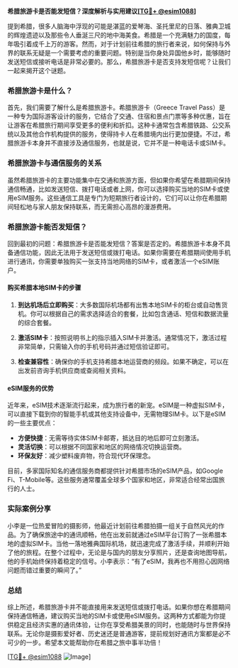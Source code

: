 **希腊旅游卡是否能发短信？深度解析与实用建议[[TG💪+ @esim1088](https://t.me/s/esim1088)]**

提到希腊，很多人脑海中浮现的可能是湛蓝的爱琴海、圣托里尼的日落、雅典卫城的辉煌遗迹以及那些令人垂涎三尺的地中海美食。希腊是一个充满魅力的国度，每年吸引着成千上万的游客。然而，对于计划前往希腊的旅行者来说，如何保持与外界的联系无疑是一个需要考虑的重要问题。特别是当你身处异国他乡时，能够随时发送短信或接听电话是非常必要的。那么，希腊旅游卡是否支持发短信呢？让我们一起来揭开这个谜题。

### 希腊旅游卡是什么？

首先，我们需要了解什么是希腊旅游卡。希腊旅游卡（Greece Travel Pass）是一种专为国际游客设计的服务，它结合了交通、住宿和景点门票等多种优惠，旨在让游客在希腊旅行期间享受更多的便利和折扣。这种卡通常包含希腊铁路、公交系统以及其他合作机构提供的服务，使得持卡人在希腊境内出行更加便捷。不过，希腊旅游卡本身并不直接涉及通信服务，也就是说，它并不是一种电话卡或SIM卡。

### 希腊旅游卡与通信服务的关系

虽然希腊旅游卡的主要功能集中在交通和旅游方面，但如果你希望在希腊期间保持通信畅通，比如发送短信、拨打电话或者上网，你可以选择购买当地的SIM卡或使用eSIM服务。这些通信工具是专门为短期旅行者设计的，它们可以让你在希腊期间轻松地与家人朋友保持联系，而无需担心高昂的漫游费用。

### 希腊旅游卡能否发短信？

回到最初的问题：希腊旅游卡是否能发短信？答案是否定的。希腊旅游卡本身不具备通信功能，因此无法用于发送短信或拨打电话。如果你需要在希腊期间使用手机进行通讯，你需要单独购买一张支持当地网络的SIM卡，或者激活一个eSIM账户。

#### 购买希腊本地SIM卡的步骤

1. **到达机场后立即购买**：大多数国际机场都有出售本地SIM卡的柜台或自动售货机。你可以根据自己的需求选择适合的套餐，比如包含通话、短信和数据流量的综合套餐。
   
2. **激活SIM卡**：按照说明书上的指示插入SIM卡并激活。通常情况下，激活过程非常简单，只需输入你的手机号码并通过短信验证即可。

3. **检查兼容性**：确保你的手机支持希腊本地运营商的频段。如果不确定，可以在出发前咨询手机供应商或查阅相关资料。

#### eSIM服务的优势

近年来，eSIM技术逐渐流行起来，成为旅行者的新宠。eSIM是一种虚拟SIM卡，可以直接下载到你的智能手机或其他支持设备中，无需物理SIM卡。以下是eSIM的一些主要优点：

- **方便快捷**：无需等待实体SIM卡邮寄，抵达目的地后即可立刻激活。
- **灵活切换**：可以根据不同国家和地区的网络情况切换运营商。
- **环保友好**：减少塑料废弃物，符合现代环保理念。

目前，多家国际知名的通信服务商都提供针对希腊市场的eSIM产品，如Google Fi、T-Mobile等。这些服务通常覆盖全球多个国家和地区，非常适合经常出国旅行的人士。

### 实际案例分享

小李是一位热爱冒险的摄影师，他最近计划前往希腊拍摄一组关于自然风光的作品。为了确保旅途中的通讯顺畅，他在出发前就通过eSIM平台订购了一张希腊本地的虚拟SIM卡。当他一落地雅典国际机场，就迅速完成了激活手续，并顺利开始了他的旅程。在整个过程中，无论是与国内的朋友分享照片，还是查询地图导航，他的手机始终保持着稳定的信号。小李表示：“有了eSIM，我再也不用担心因网络问题而错过重要的瞬间了。”

### 总结

综上所述，希腊旅游卡并不能直接用来发送短信或拨打电话。如果你想在希腊期间保持通信畅通，建议购买当地的SIM卡或使用eSIM服务。这两种方式都能为你提供稳定且经济实惠的通讯体验，让你在享受希腊美景的同时，也能随时与世界保持联系。无论你是摄影爱好者、历史迷还是普通游客，提前规划好通讯方案都是必不可少的一步。希望本文能帮助你在希腊之旅中事半功倍！

[[TG💪+ @esim1088](https://t.me/s/esim1088) ![Image](https://i.postimg.cc/4NQfJmqS/Snipaste-2025-05-13-00-14-12.png)]